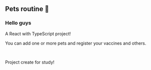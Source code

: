 <h2> Pets routine 🐶 </h2>

<h3>Hello guys</h3>
<p> A React with TypeScript project!</p>

<p> You can add one or more pets and register your vaccines and others.</p>
<br>

<p>Project create for study!</p>
